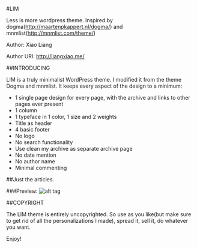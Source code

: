 #LIM

Less is more wordpress theme. Inspired by dogma(http://maartenpkappert.nl/dogma/) and mnmlist(http://mnmlist.com/theme/)

Author: Xiao Liang

Author URI: http://liangxiao.me/


##INTRODUCING

LIM is a truly minimalist WordPress theme. I modified it from the theme Dogma and mnmlist. It keeps every aspect of the design to a minimum:

* 1 single page design for every page, with the archive and links to other pages ever present
* 1 column
* 1 typeface in 1 color, 1 size and 2 weights
* Title as header
* 4 basic footer
* No logo
* No search functionality
* Use clean my archive as separate archive page
* No date mention
* No author name
* Minimal commenting

##Just the articles.

###Preview:
![alt tag](https://cloud.githubusercontent.com/assets/10344071/9557233/2be522fe-4d8f-11e5-8ea0-4f2a4566ba5c.png)

##COPYRIGHT

The LIM theme is entirely uncopyrighted. So use as you like(but make sure to get rid of all the personalizations I made), spread it, sell it, do whatever you want.

Enjoy! 
